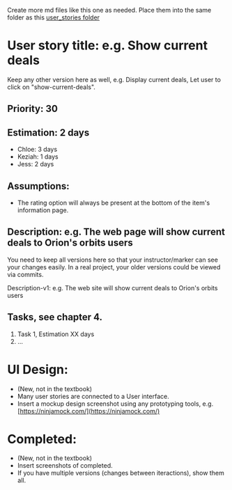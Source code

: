 Create more md files like this one as needed. Place them into the same folder 
as this [user_stories folder](./)

# User story title: e.g. Show current deals

Keep any other version here as well, e.g. Display current deals, Let user to click on "show-current-deals".

## Priority: 30

## Estimation: 2 days

* Chloe: 3 days
* Keziah: 1 days
* Jess: 2 days

## Assumptions:

* The rating option will always be present at the bottom of the item's information page.

## Description: e.g. The web page will show current deals to Orion's orbits users
You need to keep all versions here so that your instructor/marker can see your changes easily. 
In a real project, your older versions could be viewed via commits.

Description-v1: e.g. The web site will show current deals to Orion's orbits users

## Tasks, see chapter 4.

1. Task 1, Estimation XX days
2. ...


# UI Design:
* (New, not in the textbook) 
* Many user stories are connected to a User interface.
* Insert a mockup design screenshot using any prototyping tools, e.g. [https://ninjamock.com/](https://ninjamock.com/)

# Completed:
* (New, not in the textbook) 
* Insert screenshots of completed. 
* If you have multiple versions (changes between iteractions), show them all.
